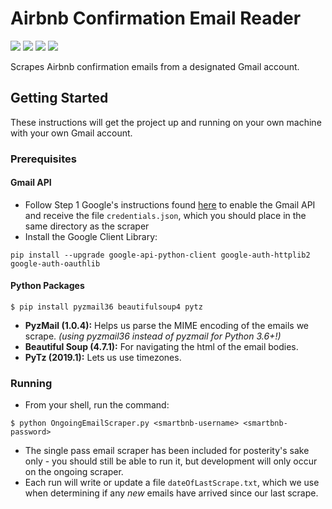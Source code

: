 # Airbnb Confirmation Email Reader
<img src="https://img.shields.io/badge/python-3.7-blue" /> <img src="https://img.shields.io/badge/selenium-1.141.0-blue" /> <img src="https://img.shields.io/badge/maintained%3F-no-red" /> <img src="https://img.shields.io/github/issues/OliviaLynn/Airbnb-Confirmation-Scraper" />

Scrapes Airbnb confirmation emails from a designated Gmail account.

## Getting Started

These instructions will get the project up and running on your own machine with your own Gmail account.

### Prerequisites

#### Gmail API
- Follow Step 1 Google's instructions found [here](https://developers.google.com/gmail/api/quickstart/python) to enable the Gmail API and receive the file `credentials.json`, which you should place in the same directory as the scraper
- Install the Google Client Library:
```shell
pip install --upgrade google-api-python-client google-auth-httplib2 google-auth-oauthlib
```
#### Python Packages
```shell
$ pip install pyzmail36 beautifulsoup4 pytz
```
- **PyzMail (1.0.4):** Helps us parse the MIME encoding of the emails we scrape. *(using pyzmail36 instead of pyzmail for Python 3.6+!)*
- **Beautiful Soup (4.7.1):** For navigating the html of the email bodies.
- **PyTz (2019.1):** Lets us use timezones.


### Running
- From your shell, run the command:
```shell
$ python OngoingEmailScraper.py <smartbnb-username> <smartbnb-password>
```
- The single pass email scraper has been included for posterity's sake only - you should still be able to run it, but development will only occur on the ongoing scraper.
- Each run will write or update a file `dateOfLastScrape.txt`, which we use when determining if any *new* emails have arrived since our last scrape.
